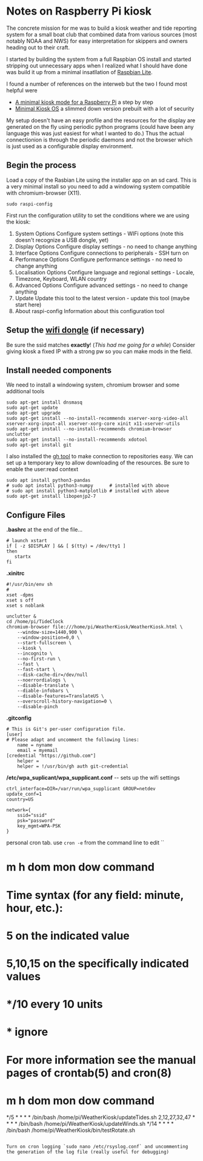 # Notes on Raspberry Pi kiosk
The concrete mission for me was to build a kiosk weather and tide reporting system for a 
small boat club that combined data from various sources (most notably NOAA and NWS) for easy
interpretation for skippers and owners heading out to their craft.

I started by building the system from a full Raspbian OS install and started stripping out
unnecessary apps when I realized what I should have done was build it up from a minimal
insatllation of [Raspbian Lite](https://www.raspberrypi.org/downloads/raspbian/).

I found a number of references on the interweb but the two I found most helpful were 
  - [A minimal kiosk mode for a Raspberry Pi](https://blog.r0b.io/post/minimal-rpi-kiosk/) a step by step
  - [Minimal Kiosk OS](https://github.com/TheLastProject/minimalKioskOS) a slimmed down version prebuilt with a lot of security

My setup doesn't have an easy profile and the resources for the display are generated on the fly using periodic 
python programs (could have been any language this was just easiest for what I wanted to do.)  Thus the actual connectionion 
is through the periodic daemons and not the browser which is just used as a configurable display environment.

## Begin the process
Load a copy of the Rasbian Lite using the installer app on an sd card.
This is a very minimal install so you need to add a windowing system compatible with chromium-browser (X11).

```
sudo raspi-config
```
First run the configuration utility to set the conditions where we are using the kiosk:
  1. System Options       Configure system settings
    - WIFi options (note this doesn't recognize a USB dongle, yet)
  2. Display Options      Configure display settings
    - no need to change anything
  3. Interface Options    Configure connections to peripherals
    - SSH turn on
  4. Performance Options  Configure performance settings
    - no need to change anything
  5. Localisation Options Configure language and regional settings
    - Locale, Timezone, Keyboard, WLAN country
  6. Advanced Options     Configure advanced settings
    - no need to change anything
  8. Update               Update this tool to the latest version
    - update this tool (maybe start here)
  9. About raspi-config   Information about this configuration tool

## Setup the [wifi dongle](https://www.lifewire.com/usb-wifi-adapter-raspberry-pi-4058093#toc-edit-the-network-interfaces-file) (if necessary)
Be sure the ssid matches **exactly**! (*This had me going for a while*)  Consider giving kiosk a fixed IP with a strong pw so you can make mods in the field.

## Install needed components
We need to install a windowing system, chromium browser and some additional tools
```
sudo apt-get install dnsmasq
sudo apt-get update
sudo apt-get upgrade
sudo apt-get install --no-install-recommends xserver-xorg-video-all xserver-xorg-input-all xserver-xorg-core xinit x11-xserver-utils
sudo apt-get install --no-install-recommends chromium-browser unclutter
sudo apt-get install --no-install-recommends xdotool
sudo apt-get install git
```

I also installed the [gh tool](https://github.com/cli/cli/blob/trunk/docs/install_linux.md) to make connection to repositories easy.  We can set up a temporary key to allow downloading of the resources. Be sure to enable the user:read context 


```
sudo apt install python3-pandas
# sudo apt install python3-numpy      # installed with above
# sudo apt install python3-matplotlib # installed with above
sudo apt-get install libopenjp2-7
```

## Configure Files

**.bashrc**  at the end of the file...
```
# launch xstart
if [ -z $DISPLAY ] && [ $(tty) = /dev/tty1 ]
then
   startx
fi
```

**.xinitrc**
```
#!/usr/bin/env sh
#
xset -dpms
xset s off
xset s noblank

unclutter &
cd /home/pi/TideClock
chromium-browser file:///home/pi/WeatherKiosk/WeatherKiosk.html \
	--window-size=1440,900 \
	--window-position=0,0 \
	--start-fullscreen \
	--kiosk \
	--incognito \
	--no-first-run \
	--fast \
	--fast-start \
	--disk-cache-dir=/dev/null
	--noerrordialogs \
	--disable-translate \
	--diable-infobars \
	--disable-features=TranslateUS \
	--overscroll-history-navigation=0 \
	--disable-pinch
```

**.gitconfig**
```
# This is Git's per-user configuration file.
[user]
# Please adapt and uncomment the following lines:
	name = nyname
	email = myemail
[credential "https://github.com"]
	helper = 
	helper = !/usr/bin/gh auth git-credential
```

**/etc/wpa_suplicant/wpa_supplicant.conf**  -- sets up the wifi settings
```
ctrl_interface=DIR=/var/run/wpa_supplicant GROUP=netdev
update_conf=1
country=US

network={
	ssid="ssid"
	psk="password"
	key_mgmt=WPA-PSK
}
```

personal cron tab. use `cron -e` from the command line to edit
``
# m h  dom mon dow   command
# Time syntax (for any field: minute, hour, etc.):
#    5        on the indicated value
#    5,10,15  on the specifically indicated values
#    */10     every 10 units
#    *        ignore
# For more information see the manual pages of crontab(5) and cron(8)
#
# m h  dom mon dow command
*/5  * * * *          /bin/bash /home/pi/WeatherKiosk/updateTides.sh
2,12,27,32,47 * * * * /bin/bash /home/pi/WeatherKiosk/updateWinds.sh
*/14 * * * *          /bin/bash /home/pi/WeatherKiosk/bin/testRotate.sh
```

Turn on cron logging `sudo nano /etc/rsyslog.conf` and uncommenting the generation of the log file (really useful for debugging)

